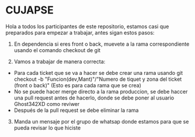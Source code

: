 # CUJAPSE
Hola a todos los participantes de este repositorio, estamos casi que preparados para empezar a trabajar, antes sigan estos pasos:

1. En dependencia si eres front o back, muevete a la rama correspondiente usando el comando checkout de git

2. Vamos a trabajar de manera correcta:
- Para cada ticket que se va a hacer se debe crear una rama usando git checkout -b "Funcion(dev,Mant)"/"Numero de tiquet y zona del ticket (front o back)"  (Esto es para cada rama que se crea)
- No se puede hacer merge directo a la rama produccion, se debe haccer una pull request antes de hacerlo, donde se debe poner al usuario Ghost342XD como reviwer
- Después de la pull request se debe eliminar la rama


3. Manda un mensaje por el grupo de whatsap donde estamos para que se pueda revisar lo que hiciste

